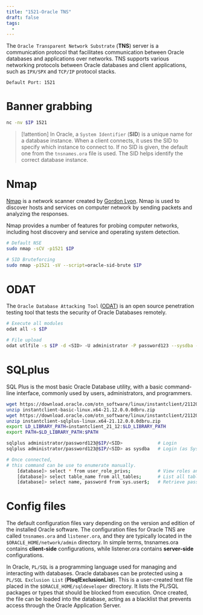 ```yaml
---
title: "1521-Oracle TNS"
draft: false
tags:
  - 
---
```

The `Oracle Transparent Network Substrate` (**TNS**) server is a communication protocol that facilitates communication between Oracle databases and applications over networks. TNS supports various networking protocols between Oracle databases and client applications, such as `IPX/SPX` and `TCP/IP` protocol stacks.

`Default Port: 1521`

# Banner grabbing
```bash
nc -nv $IP 1521
```

> [!attention]
> In Oracle, a `System Identifier` (**SID**) is a unique name for a database instance. When a client connects, it uses the SID to specify which instance to connect to. If no SID is given, the default one from the `tnsnames.ora` file is used. The SID helps identify the correct database instance.

# Nmap
[Nmap](https://nmap.org/) is a network scanner created by [Gordon Lyon](https://en.wikipedia.org/wiki/Gordon_Lyon). Nmap is used to discover hosts and services on computer network by sending packets and analyzing the responses.

Nmap provides a number of features for probing computer networks, including host discovery and service and operating system detection.

```bash
# Default NSE
sudo nmap -sCV -p1521 $IP

# SID Bruteforcing
sudo nmap -p1521 -sV --script=oracle-sid-brute $IP
```

# ODAT
The `Oracle Database Attacking Tool` ([ODAT](https://github.com/quentinhardy/odat)) is an open source penetration testing tool that tests the security of Oracle Databases remotely.
```bash
# Execute all modules
odat all -s $IP

# File upload
odat utlfile -s $IP -d <SID> -U administrator -P password123 --sysdba --putFile C:\\inetpub\\wwwroot test.txt ./test.txt
```

# SQLplus
SQL Plus is the most basic Oracle Database utility, with a basic command-line interface, commonly used by users, administrators, and programmers.

```bash title="sqlplus-install.sh"
wget https://download.oracle.com/otn_software/linux/instantclient/2112000/instantclient-basic-linux.x64-21.12.0.0.0dbru.zip
unzip instantclient-basic-linux.x64-21.12.0.0.0dbru.zip
wget https://download.oracle.com/otn_software/linux/instantclient/2112000/instantclient-sqlplus-linux.x64-21.12.0.0.0dbru.zip
unzip instantclient-sqlplus-linux.x64-21.12.0.0.0dbru.zip
export LD_LIBRARY_PATH=instantclient_21_12:$LD_LIBRARY_PATH
export PATH=$LD_LIBRARY_PATH:$PATH
```

```bash
sqlplus administrator/password123@$IP/<SID>             # Login 
sqlplus administrator/password123@$IP/<SID> as sysdba   # Login (as System Database Admin)

# Once connected, 
# this command can be use to enumerate manually.
    [database]> select * from user_role_privs;          # View roles and privileges for the current user
    [database]> select table_name from all_tables;      # List all tables in the database
    [database]> select name, password from sys.user$;   # Retrieve password hashes from system user table
```

# Config files
The default configuration files vary depending on the version and edition of the installed Oracle software. The configuration files for Oracle TNS are called `tnsnames.ora` and `listener.ora`, and they are typically located in the `$ORACLE_HOME/network/admin` directory. In simple terms, tnsnames.ora contains **client-side** configurations, while listener.ora contains **server-side** configurations.

In Oracle, `PL/SQL` is a programming language used for managing and interacting with databases. Oracle databases can be protected using a `PL/SQL Exclusion List` (**PlsqlExclusionList**). This is a user-created text file placed in the `$ORACLE_HOME/sqldeveloper` directory. It lists the PL/SQL packages or types that should be blocked from execution. Once created, the file can be loaded into the database, acting as a blacklist that prevents access through the Oracle Application Server.






